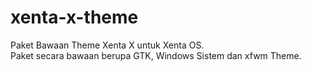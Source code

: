 # xenta-x-theme
Paket Bawaan Theme Xenta X untuk Xenta OS.  
Paket secara bawaan berupa GTK, Windows Sistem dan xfwm Theme.  
